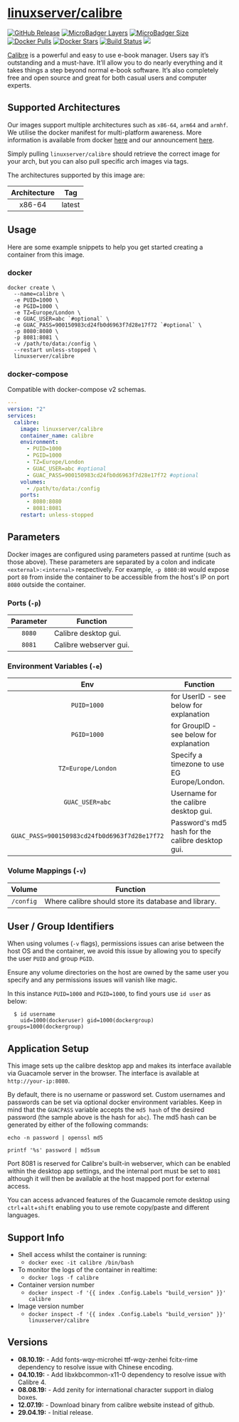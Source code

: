 # [linuxserver/calibre](https://github.com/linuxserver/docker-calibre)

[![GitHub Release](https://img.shields.io/github/release/linuxserver/docker-calibre.svg?style=flat-square&color=E68523)](https://github.com/linuxserver/docker-calibre/releases)
[![MicroBadger Layers](https://img.shields.io/microbadger/layers/linuxserver/calibre.svg?style=flat-square&color=E68523)](https://microbadger.com/images/linuxserver/calibre "Get your own version badge on microbadger.com")
[![MicroBadger Size](https://img.shields.io/microbadger/image-size/linuxserver/calibre.svg?style=flat-square&color=E68523)](https://microbadger.com/images/linuxserver/calibre "Get your own version badge on microbadger.com")
[![Docker Pulls](https://img.shields.io/docker/pulls/linuxserver/calibre.svg?style=flat-square&color=E68523)](https://hub.docker.com/r/linuxserver/calibre)
[![Docker Stars](https://img.shields.io/docker/stars/linuxserver/calibre.svg?style=flat-square&color=E68523)](https://hub.docker.com/r/linuxserver/calibre)
[![Build Status](https://ci.linuxserver.io/view/all/job/Docker-Pipeline-Builders/job/docker-calibre/job/master/badge/icon?style=flat-square)](https://ci.linuxserver.io/job/Docker-Pipeline-Builders/job/docker-calibre/job/master/)
[![](https://lsio-ci.ams3.digitaloceanspaces.com/linuxserver/calibre/latest/badge.svg)](https://lsio-ci.ams3.digitaloceanspaces.com/linuxserver/calibre/latest/index.html)

[Calibre](https://calibre-ebook.com/) is a powerful and easy to use e-book manager. Users say it’s outstanding and a must-have. It’ll allow you to do nearly everything and it takes things a step beyond normal e-book software. It’s also completely free and open source and great for both casual users and computer experts.

## Supported Architectures

Our images support multiple architectures such as `x86-64`, `arm64` and `armhf`. We utilise the docker manifest for multi-platform awareness. More information is available from docker [here](https://github.com/docker/distribution/blob/master/docs/spec/manifest-v2-2.md#manifest-list) and our announcement [here](https://blog.linuxserver.io/2019/02/21/the-lsio-pipeline-project/).

Simply pulling `linuxserver/calibre` should retrieve the correct image for your arch, but you can also pull specific arch images via tags.

The architectures supported by this image are:

| Architecture | Tag |
| :----: | --- |
| x86-64 | latest |


## Usage

Here are some example snippets to help you get started creating a container from this image.

### docker

```
docker create \
  --name=calibre \
  -e PUID=1000 \
  -e PGID=1000 \
  -e TZ=Europe/London \
  -e GUAC_USER=abc `#optional` \
  -e GUAC_PASS=900150983cd24fb0d6963f7d28e17f72 `#optional` \
  -p 8080:8080 \
  -p 8081:8081 \
  -v /path/to/data:/config \
  --restart unless-stopped \
  linuxserver/calibre
```


### docker-compose

Compatible with docker-compose v2 schemas.

```yaml
---
version: "2"
services:
  calibre:
    image: linuxserver/calibre
    container_name: calibre
    environment:
      - PUID=1000
      - PGID=1000
      - TZ=Europe/London
      - GUAC_USER=abc #optional
      - GUAC_PASS=900150983cd24fb0d6963f7d28e17f72 #optional
    volumes:
      - /path/to/data:/config
    ports:
      - 8080:8080
      - 8081:8081
    restart: unless-stopped
```

## Parameters

Docker images are configured using parameters passed at runtime (such as those above). These parameters are separated by a colon and indicate `<external>:<internal>` respectively. For example, `-p 8080:80` would expose port `80` from inside the container to be accessible from the host's IP on port `8080` outside the container.

### Ports (`-p`)

| Parameter | Function |
| :----: | --- |
| `8080` | Calibre desktop gui. |
| `8081` | Calibre webserver gui. |


### Environment Variables (`-e`)

| Env | Function |
| :----: | --- |
| `PUID=1000` | for UserID - see below for explanation |
| `PGID=1000` | for GroupID - see below for explanation |
| `TZ=Europe/London` | Specify a timezone to use EG Europe/London. |
| `GUAC_USER=abc` | Username for the calibre desktop gui. |
| `GUAC_PASS=900150983cd24fb0d6963f7d28e17f72` | Password's md5 hash for the calibre desktop gui. |

### Volume Mappings (`-v`)

| Volume | Function |
| :----: | --- |
| `/config` | Where calibre should store its database and library. |



## User / Group Identifiers

When using volumes (`-v` flags), permissions issues can arise between the host OS and the container, we avoid this issue by allowing you to specify the user `PUID` and group `PGID`.

Ensure any volume directories on the host are owned by the same user you specify and any permissions issues will vanish like magic.

In this instance `PUID=1000` and `PGID=1000`, to find yours use `id user` as below:

```
  $ id username
    uid=1000(dockeruser) gid=1000(dockergroup) groups=1000(dockergroup)
```

## Application Setup

This image sets up the calibre desktop app and makes its interface available via Guacamole server in the browser. The interface is available at `http://your-ip:8080`.

By default, there is no username or password set. Custom usernames and passwords can be set via optional docker environment variables. Keep in mind that the `GUACPASS` variable accepts the `md5 hash` of the desired password (the sample above is the hash for `abc`). The md5 hash can be generated by either of the following commands:

```
echo -n password | openssl md5
```

```
printf '%s' password | md5sum
```

Port 8081 is reserved for Calibre's built-in webserver, which can be enabled within the desktop app settings, and the internal port must be set to `8081` although it will then be available at the host mapped port for external access.

You can access advanced features of the Guacamole remote desktop using `ctrl`+`alt`+`shift` enabling you to use remote copy/paste and different languages.



## Support Info

* Shell access whilst the container is running:
  * `docker exec -it calibre /bin/bash`
* To monitor the logs of the container in realtime:
  * `docker logs -f calibre`
* Container version number
  * `docker inspect -f '{{ index .Config.Labels "build_version" }}' calibre`
* Image version number
  * `docker inspect -f '{{ index .Config.Labels "build_version" }}' linuxserver/calibre`

## Versions

* **08.10.19:** - Add fonts-wqy-microhei ttf-wqy-zenhei fcitx-rime dependency to resolve issue with Chinese encoding.
* **04.10.19:** - Add libxkbcommon-x11-0 dependency to resolve issue with Calibre 4.
* **08.08.19:** - Add zenity for international character support in dialog boxes.
* **12.07.19:** - Download binary from calibre website instead of github.
* **29.04.19:** - Initial release.
